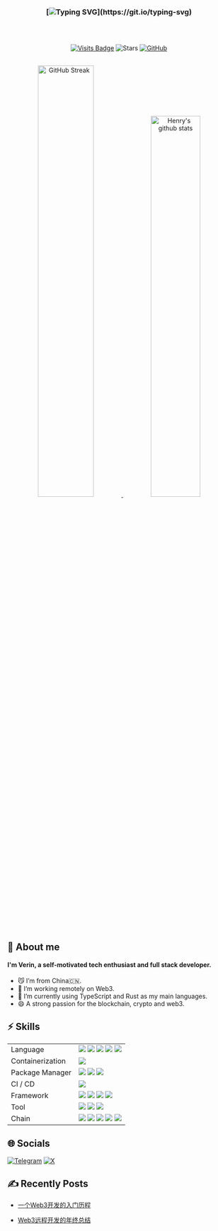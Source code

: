 <div align="left">
  
<div align="center">

  ### [![Typing SVG](https://readme-typing-svg.herokuapp.com?color=FC9840&font=Handlee&center=true&vCenter=true&width=500&height=60&lines=✋+Hi+,+glad+to+see+you+here+!)](https://git.io/typing-svg)
<img src="https://cdn.jsdelivr.net/gh/eryajf/tu@main/img/image_20240420_214408.gif"
width="800"  height="2">

<br />

[![Visits Badge](https://badges.strrl.dev/visits/0xVerin/0xVerin?style=flat-square)](https://github.com/0xVerin)
![Stars](https://img.shields.io/github/stars/0xverin?style=flat-square)
[![GitHub](https://img.shields.io/github/followers/0xVerin?logo=github&style=flat-square)](https://github.com/0xVerin)

<br />
 	<a href="https://github.com/0xverin">
		<img src="https://github-readme-streak-stats.herokuapp.com/?user=0xverin&theme=sunset-gradient"
			alt="GitHub Streak" width="50%" />
	</a>   
   	<a href="https://github.com/0xverin">
		<img src="https://github-readme-stats.vercel.app/api?username=0xverin&show_icons=true&theme=ambient_gradient"
			alt="Henry's github stats" width="47%" />
	</a>
<br />
</div>

 
<h2>🤗 About me</h2>
	<h4>I'm Verin, a self-motivated tech enthusiast and full stack developer.</h4>

- 😼 I’m from China🇨🇳.
- 🌱 I’m working remotely on Web3.
- 🔭 I’m currently using TypeScript and Rust as my main languages.
- 😄 A strong passion for the blockchain, crypto and web3.
	</a>

 <h2>⚡ Skills</h2>
<table>
<tr>
  <td>Language</td>
  <td>
    <img src="https://img.shields.io/badge/typescript-3178C6.svg?style=for-the-badge&logo=typescript&logoColor=3178C6&labelColor=white">
    <img src="https://img.shields.io/badge/python-3776AB.svg?style=for-the-badge&logo=python&logoColor=3776AB&labelColor=white">
    <img src="https://img.shields.io/badge/rust-000000.svg?style=for-the-badge&logo=rust&logoColor=000000&labelColor=white">
    <img src="https://img.shields.io/badge/Node.js-71A763.svg?style=for-the-badge&logo=node.js&logoColor=71A763&labelColor=white">
    <img src="https://img.shields.io/badge/solidity-61AD9C.svg?style=for-the-badge&logo=solidity&logoColor=61AD9C&labelColor=white">
  </td>
</tr>
<tr>
  <td>Containerization</td>
  <td>
    <img src="https://img.shields.io/badge/docker-2496ED.svg?style=for-the-badge&logo=docker&logoColor=2496ED&labelColor=white">
  </td>
</tr>
<tr>
  <td>Package Manager</td>
  <td>
    <img src="https://img.shields.io/badge/npm-CB0000.svg?style=for-the-badge&logo=npm&logoColor=CB0000&labelColor=white">
    <img src="https://img.shields.io/badge/pnpm-F69220.svg?style=for-the-badge&logo=pnpm&logoColor=F69220&labelColor=white">
    <img src="https://img.shields.io/badge/nx-0BB0D7.svg?style=for-the-badge&logo=nx&logoColor=0BB0D7&labelColor=white">
  </td>
</tr>
<tr>
  <td>CI / CD</td>
  <td>
    <img src="https://img.shields.io/badge/githubactions-2088FF.svg?style=for-the-badge&logo=githubactions&logoColor=2088FF&labelColor=white">
  </td>
</tr>
<tr>
  <td>Framework</td>
  <td>
    <img src="https://img.shields.io/badge/Next.js-000000.svg?style=for-the-badge&logo=next.js&logoColor=000000&labelColor=white">
    <img src="https://img.shields.io/badge/Substrate-24CC85.svg?style=for-the-badge&logo=polkadot&logoColor=24CC85&labelColor=white">
    <img src="https://img.shields.io/badge/Hardhat-FFF100.svg?style=for-the-badge&logo=ethereum&logoColor=FFF100&labelColor=white">
    <img src="https://img.shields.io/badge/Nest-000000.svg?style=for-the-badge&logo=next.js&logoColor=000000&labelColor=white">
  </td>
</tr>
<tr>
  <td>Tool</td>
  <td>
    <img src="https://img.shields.io/badge/wagmi-AE48FE.svg?style=for-the-badge&logo=wagmi&logoColor=AE48FE&labelColor=white">
    <img src="https://img.shields.io/badge/ethers-000000.svg?style=for-the-badge&logo=ethers&logoColor=000000&labelColor=white">
    <img src="https://img.shields.io/badge/polkadot.js-FF8C00.svg?style=for-the-badge&logo=polkadot&logoColor=FF8C00&labelColor=white">
  </td>
</tr>
  <tr>
  <td>Chain</td>
  <td>
    <img src="https://img.shields.io/badge/Polkadot-FF2770.svg?style=for-the-badge&logo=polkadot&logoColor=FF2770&labelColor=white">
    <img src="https://img.shields.io/badge/Ethereum-000000.svg?style=for-the-badge&logo=ethereum&logoColor=000000&labelColor=white">
    <img src="https://img.shields.io/badge/Solana-05E8B5.svg?style=for-the-badge&logo=solana&logoColor=05E8B5&labelColor=white">
    <img src="https://img.shields.io/badge/BTC-F7931A.svg?style=for-the-badge&logo=bitcoin&logoColor=F7931A&labelColor=white">
    <img src="https://img.shields.io/badge/Ton-0098EA.svg?style=for-the-badge&logo=ton&logoColor=0098EA&labelColor=white">
    
  </td>
</tr>
</table>

<h2>🌐 Socials</h2>

[![Telegram](https://img.shields.io/badge/Telegram-%237289DA.svg?logo=telegram&logoColor=white)](https://t.me/CryptoVerin) [![X](https://img.shields.io/badge/X-%231DA1F2.svg?logo=X&logoColor=white)](https://x.com/0xverin)

<h2>✍️ Recently Posts</h2>

<!-- BLOG-POST-LIST:START -->
- [一个Web3开发的入门历程](https://juejin.cn/post/7138072108516507661)
  
- [Web3远程开发的年终总结](https://juejin.cn/post/7187272999546912828)
<!-- BLOG-POST-LIST:END -->

